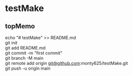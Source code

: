 # testMake

## topMemo
echo "# testMake" >> README.md<br>
git init<br>
git add README.md<br>
git commit -m "first commit"<br>
git branch -M main<br>
git remote add origin git@github.com:monty625/testMake.git<br>
git push -u origin main<br>
